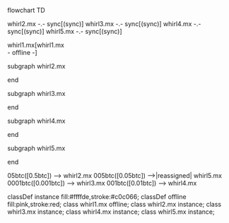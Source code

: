flowchart TD

whirl2.mx -.- sync[(sync)]
whirl3.mx -.- sync[(sync)]
whirl4.mx -.- sync[(sync)]
whirl5.mx -.- sync[(sync)]

whirl1.mx[whirl1.mx<br>- offline -]

subgraph whirl2.mx
    
end

subgraph whirl3.mx
    
end

subgraph whirl4.mx
    
end

subgraph whirl5.mx
    
end

05btc([0.5btc]) --> whirl2.mx
005btc([0.05btc]) -->|reassigned| whirl5.mx
0001btc([0.001btc]) --> whirl3.mx
001btc([0.01btc]) --> whirl4.mx





classDef instance fill:#ffffde,stroke:#c0c066;
classDef offline fill:pink,stroke:red;
class whirl1.mx offline;
class whirl2.mx instance;
class whirl3.mx instance;
class whirl4.mx instance;
class whirl5.mx instance;